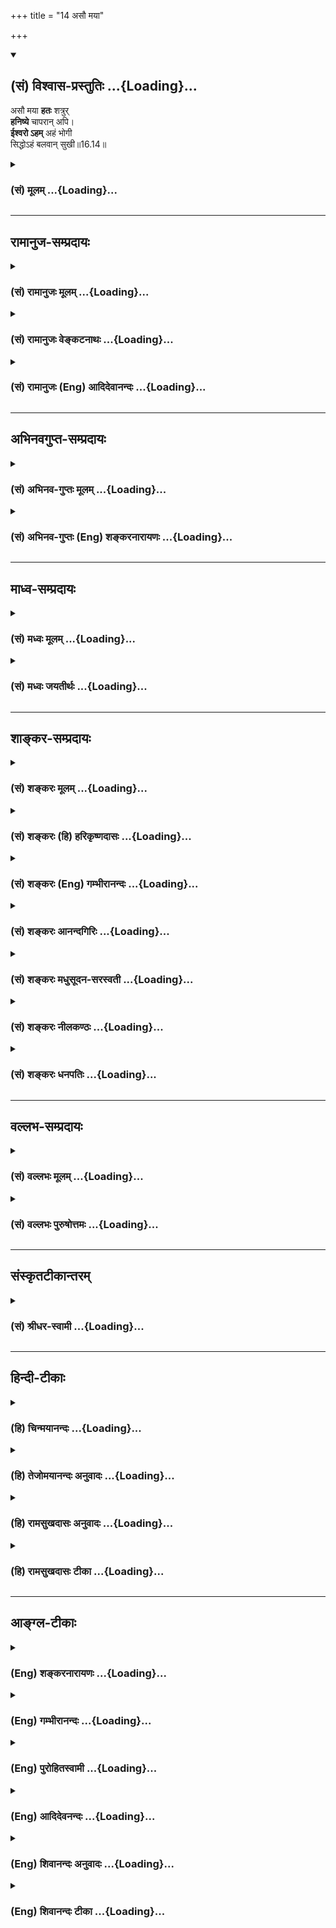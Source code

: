 +++
title = "14 असौ मया"

+++
<div class="js_include" newlevelforh1="2" title="(सं) विश्वास-प्रस्तुतिः" unfilled url="/mahAbhAratam/shlokashaH/06-bhIShma-parva/03-bhagavad-gItA-parva/saMskRtam/vishvAsa-prastutiH/16_daivAsura-sampad-vib/14_asau_mayA.md">
<details open><summary><h2>(सं) विश्वास-प्रस्तुतिः ...{Loading}...</h2></summary>

असौ मया **हतः** शत्रुर्  
**हनिष्ये** चापरान् अपि।  
**ईश्वरो ऽहम्** अहं भोगी  
सिद्धोऽहं बलवान् सुखी॥16.14॥
</details>
</div>
<div class="js_include collapsed" newlevelforh1="3" title="(सं) मूलम्" unfilled url="/mahAbhAratam/shlokashaH/06-bhIShma-parva/03-bhagavad-gItA-parva/saMskRtam/mUlam/16_daivAsura-sampad-vib/14_asau_mayA.md">
<details><summary><h3>(सं) मूलम् ...{Loading}...</h3></summary>

असौ मया हतः शत्रुर्हनिष्ये चापरानपि।  
ईश्वरोऽहमहं भोगी सिद्धोऽहं बलवान्सुखी।।16.14।।
</details>
</div>


_________________
## रामानुज-सम्प्रदायः
<div class="js_include collapsed" newlevelforh1="3" title="(सं) रामानुजः मूलम्" unfilled url="/mahAbhAratam/shlokashaH/06-bhIShma-parva/03-bhagavad-gItA-parva/saMskRtam/rAmAnujaH/mUlam/16_daivAsura-sampad-vib/14_asau_mayA.md">
<details><summary><h3>(सं) रामानुजः मूलम् ...{Loading}...</h3></summary>

।।16.14।।**असौ मया** बलवता **हतः शत्रुः।** **अपरान् अपि** शत्रून् अहं
शूरो धीरः **च हनिष्ये।** किमत्र मन्दधीभिः दुर्बलैः परिकल्पितेन
अदृष्टादिपरिकरेणतथा च **ईश्वरः** **अहं** स्वाधीनः अहम् अन्येषां च अहम्
एव नियन्ता। **अहं भोगी** स्वत एव अहं भोगी; न अदृष्टादिभिः। **सिद्धः
अहम्** -- स्वतः सिद्धः अहम् न कस्माच्चिद् अदृष्टादेः। तथा स्वत एव
**बलवान्** स्वत एव **सुखी।**

</details>
</div>
<div class="js_include collapsed" newlevelforh1="3" title="(सं) रामानुजः वेङ्कटनाथः" unfilled url="/mahAbhAratam/shlokashaH/06-bhIShma-parva/03-bhagavad-gItA-parva/saMskRtam/rAmAnujaH/venkaTanAthaH/16_daivAsura-sampad-vib/14_asau_mayA.md">
<details><summary><h3>(सं) रामानुजः वेङ्कटनाथः ...{Loading}...</h3></summary>

  
  
।।16.14।। एवमिष्टप्राप्तावभिप्राय उक्तः अथानिष्टनिवृत्तौ उच्यते -- असौ
मयेति। अत्रमया इत्यादेः शत्रुहननोपयुक्तगुणवत्ताभिमानगर्भतामाह --
बलवतेति। शूरः व्याघ्रादिवत्परबलं तृणीकृत्य निर्भयप्रवेशशीलः;शूरं भीरुं
कविं जडम् इति शूरस्य भीरुप्रतियोगिकत्वेन पाठात्। वीरोऽत्र पराक्रमे
ग्लान्यादिविकाररहितः। प्रेक्षावदनन्तपुरुषप्रवृत्तिविषयादृष्टानादरेण
स्वसामर्थ्यमात्रावलम्बने को हेतुः इत्यत्राऽऽहकिमत्रेति। मन्दधीभिरिति --
अयमभिप्रायः -- अर्थादिग्रहणलुब्धैः निगूढाभिप्रायैर्ग्रन्थैः प्रतारिता
दानयज्ञादिषु प्रवृत्ताः सिद्धमप्यर्थं परित्यज्य कृपणा भवन्ति --
इति। दुर्बलैरिति -- प्रबलो हि न प्रतारयितुं शक्यते;न साम रक्षस्सु गुणाय
कल्पते न दानमर्थोपहितेषु युज्यते। न भेदसाध्या बलदर्पिता जनाः
पराक्रमस्त्वेष ममेति रोचते \[वा.रा.5।41।3\] इति न्यायादिति
भावः। परिकल्पितेनेति -- न तु
लोकायतशब्दविवक्षितप्रत्यक्षान्वयव्यतिरेकरूपप्रमाणसिद्धेनेत्यर्थः। एवमिष्टप्राप्त्यनिष्टपरिहारयोः
स्वसामर्थ्यमात्राधीनत्वभ्रम उक्तः अतः स्वसामर्थ्यादावपि
कारणभूतादृष्टादिनैरपेक्ष्यभ्रम उच्यतेईश्वरोऽहम् इत्यादिनेत्याह -- तथा
चेति। सर्वेश्वरवदीशितव्यत्वाभावोऽप्यत्रेश्वरशब्देन विवक्षित इत्याह --
स्वाधीनोऽहमिति। स्वव्यतिरिक्तसमस्तनियन्तृत्वाभिमानोऽप्यत्राभिप्रेत
इत्याह -- अन्येषां चेति। तवांसकूटे भूमण्डलम्; त्वं हि सर्वेषां नियन्ता
इत्युक्ते तथाविधत्वाभिधानादेव हि तथाविधानां प्रीत्यादिसम्भवः।
पूर्वापरानुगुण्यात्भोगी इति भोगसामर्थ्यपरम् तत्राहं चेत् -- न
धर्मस्वभावादेवम्भूत इत्यहंशब्दाभिप्रायमाह -- स्वत एवेति। सिद्धः
ज्ञानाद्यतिशयसम्पन्न इत्यर्थः। सिद्धसमीहित इति वा। सुखीति --
पुत्रजन्मादिसुखयोगीत्यर्थः। भोगिसुखशब्दयोर्हेतुफलविवक्षया वा
पौनरुक्त्यपरिहारः। एषामीश्वरत्वादीनामभिजनान्तानां भुक्तशिष्टकर्ममूलत्वं
प्रागेव श्रुतिस्मृतिभिरुपपादितम्।  
  

</details>
</div>
<div class="js_include collapsed" newlevelforh1="3" title="(सं) रामानुजः (Eng) आदिदेवानन्दः" unfilled url="/mahAbhAratam/shlokashaH/06-bhIShma-parva/03-bhagavad-gItA-parva/saMskRtam/rAmAnujaH/english/AdidevAnandaH/16_daivAsura-sampad-vib/14_asau_mayA.md">
<details><summary><h3>(सं) रामानुजः (Eng) आदिदेवानन्दः ...{Loading}...</h3></summary>

16.14 This enemy has been slain by me, powerful as I am. I shall slay other enemies also - I who am heoric and valiant. What is the use of the conception of destiny, which is only an imagination of weak people of little understanding; Similarly: I am 'the lord,' viz., I am independent, and I am also the ruler of others. I am the 'enjoyer,'
viz., I am the enjoyer through my own powers, and not through good fortune etc. I am 'successful,' viz., I am successful by myself and not through any destiny etc. Likewise, I am strong and happy by myself.

</details>
</div>


_________________
## अभिनवगुप्त-सम्प्रदायः
<div class="js_include collapsed" newlevelforh1="3" title="(सं) अभिनव-गुप्तः मूलम्" unfilled url="/mahAbhAratam/shlokashaH/06-bhIShma-parva/03-bhagavad-gItA-parva/saMskRtam/abhinava-guptaH/mUlam/16_daivAsura-sampad-vib/14_asau_mayA.md">
<details><summary><h3>(सं) अभिनव-गुप्तः मूलम् ...{Loading}...</h3></summary>

।।16.13 -- 16.16।। इहमद्येत्यादि अशुचौ इत्यन्तम्। अनेकचित्ता +++(A
अनेकचिन्ताः N अनेकचित्तविभ्रान्ताः)+++ इतिनिश्चयाभावात्। अशुचौ निरये;
अवीच्यादौ; जन्ममरणसन्ताने च।

</details>
</div>
<div class="js_include collapsed" newlevelforh1="3" title="(सं) अभिनव-गुप्तः (Eng) शङ्करनारायणः" unfilled url="/mahAbhAratam/shlokashaH/06-bhIShma-parva/03-bhagavad-gItA-parva/saMskRtam/abhinava-guptaH/english/shankaranArAyaNaH/16_daivAsura-sampad-vib/14_asau_mayA.md">
<details><summary><h3>(सं) अभिनव-गुप्तः (Eng) शङ्करनारायणः ...{Loading}...</h3></summary>

16.14 See Coment under 16.16

</details>
</div>


_________________
## माध्व-सम्प्रदायः
<div class="js_include collapsed" newlevelforh1="3" title="(सं) मध्वः मूलम्" unfilled url="/mahAbhAratam/shlokashaH/06-bhIShma-parva/03-bhagavad-gItA-parva/saMskRtam/madhvaH/mUlam/16_daivAsura-sampad-vib/14_asau_mayA.md">
<details><summary><h3>(सं) मध्वः मूलम् ...{Loading}...</h3></summary>

।।16.14।। Sri Madhvacharya did not comment on this sloka.,

</details>
</div>
<div class="js_include collapsed" newlevelforh1="3" title="(सं) मध्वः जयतीर्थः" unfilled url="/mahAbhAratam/shlokashaH/06-bhIShma-parva/03-bhagavad-gItA-parva/saMskRtam/madhvaH/jayatIrthaH/16_daivAsura-sampad-vib/14_asau_mayA.md">
<details><summary><h3>(सं) मध्वः जयतीर्थः ...{Loading}...</h3></summary>

।।16.14।। Sri Jayatirtha did not comment on this sloka.  
  

</details>
</div>


_________________
## शाङ्कर-सम्प्रदायः
<div class="js_include collapsed" newlevelforh1="3" title="(सं) शङ्करः मूलम्" unfilled url="/mahAbhAratam/shlokashaH/06-bhIShma-parva/03-bhagavad-gItA-parva/saMskRtam/shankaraH/mUlam/16_daivAsura-sampad-vib/14_asau_mayA.md">
<details><summary><h3>(सं) शङ्करः मूलम् ...{Loading}...</h3></summary>

।।16.14।। --,**असौ** देवदत्तनामा **मया हतः** दुर्जयः **शत्रुः। हनिष्ये च
अपरान्** अन्यान् वराकान् **अपि।** किम् एते करिष्यन्ति तपस्विनः सर्वथापि
नास्ति मत्तुल्यः। कथम् **ईश्वरः अहम्; अहं भोगी।** सर्वप्रकारेण च
**सिद्धः अहं** संपन्नः पुत्रैः नप्तृभिः; न केवलं मानुषः; **बलवान् सुखी**
च अहमेव अन्ये तु भूमिभारायावितीर्णाः।।

</details>
</div>
<div class="js_include collapsed" newlevelforh1="3" title="(सं) शङ्करः (हि) हरिकृष्णदासः" unfilled url="/mahAbhAratam/shlokashaH/06-bhIShma-parva/03-bhagavad-gItA-parva/saMskRtam/shankaraH/hindI/harikRShNadAsaH/16_daivAsura-sampad-vib/14_asau_mayA.md">
<details><summary><h3>(सं) शङ्करः (हि) हरिकृष्णदासः ...{Loading}...</h3></summary>

।।16.14।। अमुक देवदत्त नामक दुर्जय शत्रु तो मेरे द्वारा मारा जा चुका; अब
दूसरे पामर निर्बल शत्रुओंको भी मैं मार डालूँगा; यह बेचारे गरीब मेरा क्या
करेंगे जो किसी तरह भी मेरे समान नहीं हैं। मैं ईश्वर हूँ; भोगी हूँ; सब
प्रकारसे सिद्ध हूँ तथा पुत्रपौत्र और नातियोंसे सम्पन्न हूँ। मैं केवल
साधारण मनुष्य ही नहीं हूँ; बल्कि बड़ा बलवान् और सुखी भी मैं ही हूँ;
दूसरे सब तो भूमिपर भाररूप ही उत्पन्न हुए हैं।

</details>
</div>
<div class="js_include collapsed" newlevelforh1="3" title="(सं) शङ्करः (Eng) गम्भीरानन्दः" unfilled url="/mahAbhAratam/shlokashaH/06-bhIShma-parva/03-bhagavad-gItA-parva/saMskRtam/shankaraH/english/gambhIrAnandaH/16_daivAsura-sampad-vib/14_asau_mayA.md">
<details><summary><h3>(सं) शङ्करः (Eng) गम्भीरानन्दः ...{Loading}...</h3></summary>

16.14 Asau, that; unconerable satruh, enemy, named Devadatta; hatah, has
been killed; naya, by me; and hanisye, I shall kill; aparan, the other
wretched ones. What will these pitiable persons do; There is none eal to
me at all. Aham, I; am the isvarah, lord; I am the bhogi, enjoyer; and I
am siddhah, well-established in every respect-I am blessed with sons,
and grandsons born of sons and daughters. Not only am I a man, but I am
also balavan, mighty; and I myself am sukhi, happpy; others are born to
be but a burden to the earth!

</details>
</div>
<div class="js_include collapsed" newlevelforh1="3" title="(सं) शङ्करः आनन्दगिरिः" unfilled url="/mahAbhAratam/shlokashaH/06-bhIShma-parva/03-bhagavad-gItA-parva/saMskRtam/shankaraH/AnandagiriH/16_daivAsura-sampad-vib/14_asau_mayA.md">
<details><summary><h3>(सं) शङ्करः आनन्दगिरिः ...{Loading}...</h3></summary>

।।16.14।। यथोक्ते मदभिप्राये प्रतिबन्धकः शत्रुरपि न संभवतीत्याह --
**असाविति।** त्वत्तो विहीनानां त्वया परिभवेऽपि त्वत्तुल्यानां शत्रूणां
परिभवो निश्चितो न भवतीत्याशङ्क्याह -- **सर्वथेति।** ऐश्वर्यातिरेकेऽपि
कुतस्ते भोगसामर्थ्यमित्याशङ्क्याह -- **अहमिति।** सिद्धत्वमेव स्फुटयति --
**संपन्न इति।** बलवानोजस्वी; सुखी रोगरहितः।

</details>
</div>
<div class="js_include collapsed" newlevelforh1="3" title="(सं) शङ्करः मधुसूदन-सरस्वती" unfilled url="/mahAbhAratam/shlokashaH/06-bhIShma-parva/03-bhagavad-gItA-parva/saMskRtam/shankaraH/madhusUdana-sarasvatI/16_daivAsura-sampad-vib/14_asau_mayA.md">
<details><summary><h3>(सं) शङ्करः मधुसूदन-सरस्वती ...{Loading}...</h3></summary>

।।16.14।। एवं लोभं प्रपञ्च्य तदभिप्रायकथनेनैव तेषां क्रोधं प्रपञ्चयति --
असाविति। असौ देवदत्तनामा मया हतः शत्रुरतिदुर्जयः अत इदानीमनायासेन
हनिष्ये च हनिष्याम्यपरान्सर्वानपि शत्रून्। न कोऽपि
मत्सकाशाज्जीविष्यतीत्यपेरर्थः। चकारान्न केवलं हनिष्यामि तान् किंतु तेषां
दारधनादिकमपि ग्रहीष्यामीत्यभिप्रायः। कुतस्तवैतादृशं सामर्थ्यं
त्वत्तुल्यानां त्वदधिकानां वा शत्रूणां संभवादित्यत आह -- ईश्वर इति।
ईश्वरोऽहं न केवलं मानुषो येन मत्तुल्योऽधिको वा कश्चित्स्यात् किमेते
करिष्यन्ति वराकाः सर्वथा नास्ति मत्तुल्यः
कश्चिदित्यनेनाभिप्रायेणेश्वरत्वं विवृणोति -- अहमित्यादि। यस्मादहं भोगी
सर्वैर्भोगोपकरणैरुपेतः; सिद्धोऽहं पुत्रभृत्यादिभिः सहायैः संपन्नः;
स्वतोऽपि बलवानत्योजस्वी; सुखी सर्वथा निरोगः।

</details>
</div>
<div class="js_include collapsed" newlevelforh1="3" title="(सं) शङ्करः नीलकण्ठः" unfilled url="/mahAbhAratam/shlokashaH/06-bhIShma-parva/03-bhagavad-gItA-parva/saMskRtam/shankaraH/nIlakaNThaH/16_daivAsura-sampad-vib/14_asau_mayA.md">
<details><summary><h3>(सं) शङ्करः नीलकण्ठः ...{Loading}...</h3></summary>

।।16.14।। क्रोधपरायणत्वं कामपरायणत्वं च पूर्वोत्तराभ्यामर्थाभ्यामाह --
**असाविति।** ईश्वरः समर्थः सर्वेषां निग्रहे। सिद्धः लब्धाखिलभोगसाधनः।
बलवान् विषयोपभोगे समर्थः। अतएव सुखी।

</details>
</div>
<div class="js_include collapsed" newlevelforh1="3" title="(सं) शङ्करः धनपतिः" unfilled url="/mahAbhAratam/shlokashaH/06-bhIShma-parva/03-bhagavad-gItA-parva/saMskRtam/shankaraH/dhanapatiH/16_daivAsura-sampad-vib/14_asau_mayA.md">
<details><summary><h3>(सं) शङ्करः धनपतिः ...{Loading}...</h3></summary>

।।16.14।। यथोक्ते मदभिप्राये प्रतिबन्धकः शत्रुरपिन संभवतीत्याह। असौ
देवदत्तो दुर्जयः शत्रुर्मया हतः हनिष्ये चापरानन्यान्वराकान्। ननु
तपस्विनां सत्त्वे खतं सर्वेषां पराभवे तव सामर्थ्यमित्याशह्क्य किमते
करिष्यन्ति तपस्विनो यतः सर्वथापि मत्तुल्यो नास्तीत्याह। ईश्वरऽहम्।
ऐश्वर्यातिरेकमेव प्रकटयति। भोगी सर्वभोगो परकणवानहम्। सिद्धोऽहं
पुत्रादिभिः संपन्नः। बलवान् न केवलं मानुषबलवान्सुखी चाहमेव।

</details>
</div>


_________________
## वल्लभ-सम्प्रदायः
<div class="js_include collapsed" newlevelforh1="3" title="(सं) वल्लभः मूलम्" unfilled url="/mahAbhAratam/shlokashaH/06-bhIShma-parva/03-bhagavad-gItA-parva/saMskRtam/vallabhaH/mUlam/16_daivAsura-sampad-vib/14_asau_mayA.md">
<details><summary><h3>(सं) वल्लभः मूलम् ...{Loading}...</h3></summary>

।।16.14 -- 16.15।। किञ्चअसौ मया हतः इति अभेदमगृह्य। ईश्वरोऽहमस्मि मोदिष्ये
इत्यज्ञानविमोहिताः।

</details>
</div>
<div class="js_include collapsed" newlevelforh1="3" title="(सं) वल्लभः पुरुषोत्तमः" unfilled url="/mahAbhAratam/shlokashaH/06-bhIShma-parva/03-bhagavad-gItA-parva/saMskRtam/vallabhaH/puruShottamaH/16_daivAsura-sampad-vib/14_asau_mayA.md">
<details><summary><h3>(सं) वल्लभः पुरुषोत्तमः ...{Loading}...</h3></summary>

  
  
।।16.14।। असौ अयं मम शत्रुर्मया हतः; अपरानपि तादृशान् हनिष्ये; भगवदिच्छया
विपरीतं न जानन्ति। ईश्वरोऽहं सर्वकरणसमर्थः; अहं भोगी भोगसाधनवान् कर्त्ता
च; सिद्धोऽहं कृतकृत्यः; बलवान् परोपकारमर्दनसमर्थः; सुखी
सिद्धेष्टसाधनः।  
  

</details>
</div>


_________________
## संस्कृतटीकान्तरम्
<div class="js_include collapsed" newlevelforh1="3" title="(सं) श्रीधर-स्वामी" unfilled url="/mahAbhAratam/shlokashaH/06-bhIShma-parva/03-bhagavad-gItA-parva/saMskRtam/shrIdhara-svAmI/16_daivAsura-sampad-vib/14_asau_mayA.md">
<details><summary><h3>(सं) श्रीधर-स्वामी ...{Loading}...</h3></summary>

।।16.14।। किंच **--** **असाविति।** सिद्धः कृतकृत्यः। स्पष्टमन्यत्।

</details>
</div>


_________________
## हिन्दी-टीकाः
<div class="js_include collapsed" newlevelforh1="3" title="(हि) चिन्मयानन्दः" unfilled url="/mahAbhAratam/shlokashaH/06-bhIShma-parva/03-bhagavad-gItA-parva/hindI/chinmayAnandaH/16_daivAsura-sampad-vib/14_asau_mayA.md">
<details><summary><h3>(हि) चिन्मयानन्दः ...{Loading}...</h3></summary>

।।16.14।। इस श्लोक का अनुवाद ही इसकी व्याख्या भी है और बहुसंख्यक लोगों
के जीवन की भी यही व्याख्या है सारांशत; यह अभिमानी जीव की सफलता का गीत
है; जिसे एक नितान्त आसुरी पुरुष अपने मन में सदैव गुनगुनाता रहता है। इस
आसुरी लोरी के मादक प्रभाव में; मनुष्य के श्रेष्ठ और दिव्य संस्कार उन्माद
की निद्रा में लीन हो जाते हैं। एक भौतिकवादी पुरुष की स्वयं के विषय में
क्या धारणा होती है सुनो

</details>
</div>
<div class="js_include collapsed" newlevelforh1="3" title="(हि) तेजोमयानन्दः अनुवादः" unfilled url="/mahAbhAratam/shlokashaH/06-bhIShma-parva/03-bhagavad-gItA-parva/hindI/tejomayAnandaH/anuvAdaH/16_daivAsura-sampad-vib/14_asau_mayA.md">
<details><summary><h3>(हि) तेजोमयानन्दः अनुवादः ...{Loading}...</h3></summary>

।।16.14।। "यह शत्रु मेरे द्वारा मारा गया है और दूसरे शत्रुओं को भी मैं
मारूंगा", "मैं ईश्वर हूँ और भोगी हूँ", "मैं सिद्ध पुरुष हूँ", "मैं बलवान
और सुखी हूँ",।।

</details>
</div>
<div class="js_include collapsed" newlevelforh1="3" title="(हि) रामसुखदासः अनुवादः" unfilled url="/mahAbhAratam/shlokashaH/06-bhIShma-parva/03-bhagavad-gItA-parva/hindI/rAmasukhadAsaH/anuvAdaH/16_daivAsura-sampad-vib/14_asau_mayA.md">
<details><summary><h3>(हि) रामसुखदासः अनुवादः ...{Loading}...</h3></summary>

।।16.14।। वह शत्रु तो हमारे द्वारा मारा गया और उन दूसरे शत्रुओंको भी हम
मार डालेंगे। हम सर्वसमर्थ हैं। हमारे पास भोग-सामग्री बहुत है। हम सिद्ध
हैं। हम बड़े बलवान् और सुखी हैं।

</details>
</div>
<div class="js_include collapsed" newlevelforh1="3" title="(हि) रामसुखदासः टीका" unfilled url="/mahAbhAratam/shlokashaH/06-bhIShma-parva/03-bhagavad-gItA-parva/hindI/rAmasukhadAsaH/TIkA/16_daivAsura-sampad-vib/14_asau_mayA.md">
<details><summary><h3>(हि) रामसुखदासः टीका ...{Loading}...</h3></summary>

।।16.14।।***व्याख्या --***  आसुरीसम्पदावाले व्यक्ति क्रोधके परायण होकर
इस प्रकारके मनोरथ करते हैं -- **असौ मया हतः शत्रुः --** वह हमारे विपरीत
चलता था; हमारे साथ वैर रखता था; उसको तो हमने मार दिया है और **हनिष्ये
चापरानपि --** दूसरे जो भी हमारे विपरीत चलते हैं; हमारे साथ वैर रखते हैं;
हमारा अनिष्ट सोचते हैं; उनको भी हम मजा चखा देंगे; मार डालेंगे।
**ईश्वरोऽहम् --** हम धन; बल; बुद्धि आदिमें सब तरहसे समर्थ हैं। हमारे पास
क्या नहीं है हमारी बराबरी कोई कर सकता है क्या **अहं भोगी --** हम भोग
भोगनेवाले हैं। हमारे पास स्त्री; मकान; कार आदि कितनी भोग सामग्री है
**सिद्धोऽहम् --** हम सब तरहसे सिद्ध हैं। हमने तो पहले ही कह दिया था न
वैसे हो गया कि नहीं हमारेको तो पहलेसे ही ऐसा दीखता है ये जो लोग भजन;
स्मरण; जप; ध्यान आदि करते हैं; ये सभी किसीके बहकावेमें आये हुए हैं। अतः
इनकी क्या दशा होगी; उसको हम जानते हैं। हमारे समान सिद्ध और कोई है
संसारमें हमारे पास अणिमा; गरिमा आदि सभी सिद्धियाँ हैं। हम एक फूँकमें
सबको भस्म कर सकते हैं। **बलवान् --** हम बड़े बलवान् हैं। अमुक आदमीने
हमारेसे टक्कर लेनी चाही; तो उसका क्या नतीजा हुआ आदि। परन्तु जहाँ स्वयं
हार जाते हैं; वह बात दूसरोंको नहीं कहते; जिससे कि कोई हमें कमजोर न समझ
ले। उन्हें अपने हारनेकी बात तो याद भी नहीं रहती; पर अभिमानकी बात उन्हें
याद रहती है। **सुखी --** हमारे पास कितना सुख है; आराम है। हमारे समान
सुखी संसारमें कौन हैऐसे व्यक्तियोंके भीतर तो जलन होती रहती है; पर ऊपरसे
इस प्रकारकी डींग हाँकते हैं।

</details>
</div>


_________________
## आङ्ग्ल-टीकाः
<div class="js_include collapsed" newlevelforh1="3" title="(Eng) शङ्करनारायणः" unfilled url="/mahAbhAratam/shlokashaH/06-bhIShma-parva/03-bhagavad-gItA-parva/english/shankaranArAyaNaH/16_daivAsura-sampad-vib/14_asau_mayA.md">
<details><summary><h3>(Eng) शङ्करनारायणः ...{Loading}...</h3></summary>

16.14. 'That enemy has been slain by me; and I shall slay others also; I am the lord; I am a man of enjoyment; I am successful, mighty and happy';

</details>
</div>
<div class="js_include collapsed" newlevelforh1="3" title="(Eng) गम्भीरानन्दः" unfilled url="/mahAbhAratam/shlokashaH/06-bhIShma-parva/03-bhagavad-gItA-parva/english/gambhIrAnandaH/16_daivAsura-sampad-vib/14_asau_mayA.md">
<details><summary><h3>(Eng) गम्भीरानन्दः ...{Loading}...</h3></summary>

16.14 'That enemy has been killed by me, and I shall kill others as well. I am the lord, I am the enjoyer, I am well-established, mighty and happy.'

</details>
</div>
<div class="js_include collapsed" newlevelforh1="3" title="(Eng) पुरोहितस्वामी" unfilled url="/mahAbhAratam/shlokashaH/06-bhIShma-parva/03-bhagavad-gItA-parva/english/purohitasvAmI/16_daivAsura-sampad-vib/14_asau_mayA.md">
<details><summary><h3>(Eng) पुरोहितस्वामी ...{Loading}...</h3></summary>

16.14 I have slain one enemy, I will slay the others also; I am worthy to enjoy, I am the Almighty, I am perfect, powerful and happy;

</details>
</div>
<div class="js_include collapsed" newlevelforh1="3" title="(Eng) आदिदेवनन्दः" unfilled url="/mahAbhAratam/shlokashaH/06-bhIShma-parva/03-bhagavad-gItA-parva/english/AdidevanandaH/16_daivAsura-sampad-vib/14_asau_mayA.md">
<details><summary><h3>(Eng) आदिदेवनन्दः ...{Loading}...</h3></summary>

16.14 'This enemy is slain by me; and others also I shall slay. I am the Lord, I am the enjoyer, I am successful, I have strength, I have happiness.

</details>
</div>
<div class="js_include collapsed" newlevelforh1="3" title="(Eng) शिवानन्दः अनुवादः" unfilled url="/mahAbhAratam/shlokashaH/06-bhIShma-parva/03-bhagavad-gItA-parva/english/shivAnandaH/anuvAdaH/16_daivAsura-sampad-vib/14_asau_mayA.md">
<details><summary><h3>(Eng) शिवानन्दः अनुवादः ...{Loading}...</h3></summary>

16.14 "That enemy has been slain by me; and others also I shall slay. I am the lord. I enjoy. I am perfect, powerful and happy."

</details>
</div>
<div class="js_include collapsed" newlevelforh1="3" title="(Eng) शिवानन्दः टीका" unfilled url="/mahAbhAratam/shlokashaH/06-bhIShma-parva/03-bhagavad-gItA-parva/english/shivAnandaH/TIkA/16_daivAsura-sampad-vib/14_asau_mayA.md">
<details><summary><h3>(Eng) शिवानन्दः टीका ...{Loading}...</h3></summary>

16.14 असौ that; मया by me; हतः slain; शत्रुः enemy; हनिष्ये (I) shall slay; च and; अपरान् others; अपि also; ईश्वरः Lord; अहम् I; अहम् I; भोगी
the enjoyer; सिद्धः perfect; अहम् I; भोगी the enjoyer; सिद्धः perfect;
अहम् I; बलवान् powerful; सुखी happy.Commentary I will be the lord of all I survey. I will kill everyone who will not serve me. In fact I am the lord of all creation. I will be successful in all my undertakings. I have got plenty of landed property; cattle and immense wealth. I have got plenty of children and grandchildren. Even Indra is not eal to me. I am not an ordinary man. I am very powerful; strong; healthy and happy in every respect.In this verse there is a description of the vain imaginations of the people of demoniacal nature.

</details>
</div>
